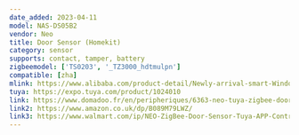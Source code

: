 ```yaml
---
date_added: 2023-04-11
model: NAS-DS05B2
vendor: Neo
title: Door Sensor (Homekit)
category: sensor
supports: contact, tamper, battery
zigbeemodel: ['TS0203', '_TZ3000_hdtmulpn']
compatible: [zha]
mlink: https://www.alibaba.com/product-detail/Newly-arrival-smart-Window-sensor-detector_1600647683222.html
tuya: https://expo.tuya.com/product/1024010
link: https://www.domadoo.fr/en/peripheriques/6363-neo-tuya-zigbee-door-or-window-sensor-2x-aa-battery.html
link2: https://www.amazon.co.uk/dp/B089M79LWZ/
link3: https://www.walmart.com/ip/NEO-ZigBee-Door-Sensor-Tuya-APP-Control-Door-Window-Opening-Alarm-Sensor-Magnetic-Switch-Wireless-Detector-Smart-Home/724440204
---
```



